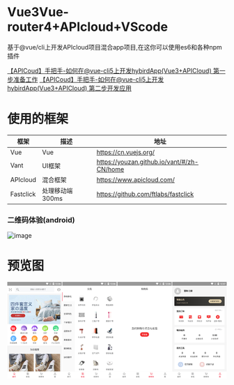 # Vue3Vue-router4+APIcloud+VScode
基于@vue/cli上开发APIcloud项目混合app项目,在这你可以使用es6和各种npm插件

[【APICoud】手把手-如何在@vue-cli5上开发hybirdApp(Vue3+APICloud) 第一步准备工作](https://blog.csdn.net/qq_30378295/article/details/125285325)
[【APICoud】手把手-如何在@vue-cli5上开发hybirdApp(Vue3+APICloud) 第二步开发应用](https://blog.csdn.net/qq_30378295/article/details/125286416)
<!-- # 介绍
- 适配Android 4.4+, iOS 8.0+ rem适配
- 项目数据和图片来自网络，均只用于案例展示不用于其他用途 -->

# 使用的框架
|框架|描述|地址
|---|---|---|
|Vue|Vue|  https://cn.vuejs.org/|
|Vant|UI框架|  https://youzan.github.io/vant/#/zh-CN/home|
|APIcloud|混合框架| https://www.apicloud.com/
|Fastclick|处理移动端300ms|  https://github.com/ftlabs/fastclick|
### 二维码体验(android)
 ![image](https://github.com/lidexun/image/blob/main/qr.png)

# 预览图
 ![image](https://github.com/iDgex/apicloud-and-vant/blob/master/image/0.png)

